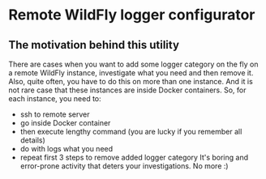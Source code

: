 # Remote WildFly logger configurator

## The motivation behind this utility

There are cases when you want to add some logger category on the fly on a remote WildFly instance, investigate what you need and then remove it. Also, quite often, you have to do this on more than one instance. And it is not rare case that these instances are inside Docker containers. So, for each instance, you need to:
- ssh to remote server
- go inside Docker container
- then execute lengthy command (you are lucky if you remember all details)
- do with logs what you need
- repeat first 3 steps to remove added logger category
It's boring and error-prone activity that deters your investigations. No more :)
